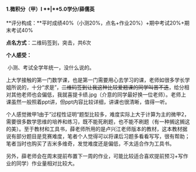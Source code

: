 #### 1.微积分（甲）I  **|**5.0学分/薛儒英 

**评分构成：**平时成绩40%（小测20%，点名+作业20%）+期中考试20%+期末考试40%

**点名方式**：二维码签到，突击，共6次

**个人感受：**

​        小测、考试全学年统一，没什么说的。

​        上大学接触的第一门数学课，也是第一门需要用心去学习的课，老师如很多学长学姐所说的，十分“求是”，~~二维码签到让我这种比较爱翘课的同学叫苦不迭~~，给分相对其他老师也会偏低，我就喜提卡绩.jpg（介意的同学最好换一位老师）。老师上课虽然一般照着ppt讲，但ppt内容比较详细，讲课也很清晰，值得一听。

​        个人感觉微甲1由于”过程性证明“题型比较多，难度实际上大于计算为主的微甲2，需要很多数学思维的培养和练习，既不能死刷题，也不能不刷题（有一种搁这搁这的美）。至于教材和工具书，薛老师所用的是卢兴江老师版本的教材，这本教材据说有部分题目是竞赛难度，笔者个人觉得可以将课后习题多看看写写，很有帮助；笔者当时也购买了吉米多维奇，发觉难度还是偏低，不太适合作为工具书。

​        另外，薛老师会在周末提前布置下一周的作业，可能比较适合喜欢提前预习+写作业的同学）作业量相对比较大。